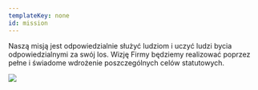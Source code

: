 ```yaml
---
templateKey: none
id: mission
---
```

Naszą misją jest odpowiedzialnie służyć ludziom i uczyć ludzi bycia odpowiedzialnymi za swój los.
Wizję Firmy będziemy realizować poprzez pełne i świadome wdrożenie poszczególnych celów statutowych.

![](/img/hands.webp)